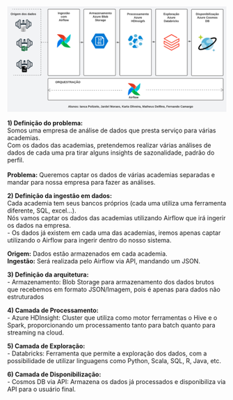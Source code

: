 <div align="center">
  <img src="https://github.com/jardelMoraes/labdata-exercices/blob/main/BigData/Fuxo%20de%20dados%20-%202.png" alt"Proffy" title="Proffy" alt"Proffy" title="Proffy" />
  </div>

**1) Definição do problema:** <br />
   Somos uma empresa de análise de dados que presta serviço para várias academias. <br />
        Com os dados das academias, pretendemos realizar várias análises de dados de cada uma pra tirar alguns insights de
            sazonalidade, padrão do perfil.<br /><br />
    **Problema:** Queremos captar os dados de várias academias separadas e mandar para nossa empresa para fazer as análises.<br />
 
**2) Definição da ingestão em dados:**<br />
    Cada academia tem seus bancos próprios (cada uma utiliza uma ferramenta diferente, SQL, excel...).<br />
    Nós vamos captar os dados das academias utilizando Airflow que irá ingerir os dados na empresa.<br />
    - Os dados já existem em cada uma das academias, iremos apenas captar utilizando o Airflow para ingerir dentro do nosso sistema.<br />
 
 **Origem:** Dados estão armazenados em cada academia.<br />
 **Ingestão:** Será realizada pelo Airflow via API, mandando um JSON.<br />
 
**3) Definição da arquitetura:**<br />
    - Armazenamento: Blob Storage para armazenamento dos dados brutos que recebemos em formato JSON/Imagem, pois é apenas para dados não estruturados <br />
 
**4) Camada de Processamento:**<br />
    - Azure HDInsight: Cluster que utiliza como motor ferramentas o Hive e o Spark, proporcionando um processamento tanto para batch quanto para streaming na cloud.
 
**5) Camada de Exploração:**<br />
    - Databricks: Ferramenta que permite a exploração dos dados, com a possibilidade de utilizar linguagens como Python, Scala, SQL, R, Java, etc. <br />
 
**6) Camada de Disponibilização:**<br />
    - Cosmos DB via API: Armazena os dados já processados e disponibiliza via API para o usuário final. 
